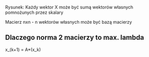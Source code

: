 Rysunek:
Każdy wektor X może być sumą wektorów własnych pomnożunych przez skalary 

Macierz nxn - n wektorów własnych może być bazą macierzy


## Dlaczego norma 2 macierzy to max. lambda


x_(k+1) = A*(x_k)